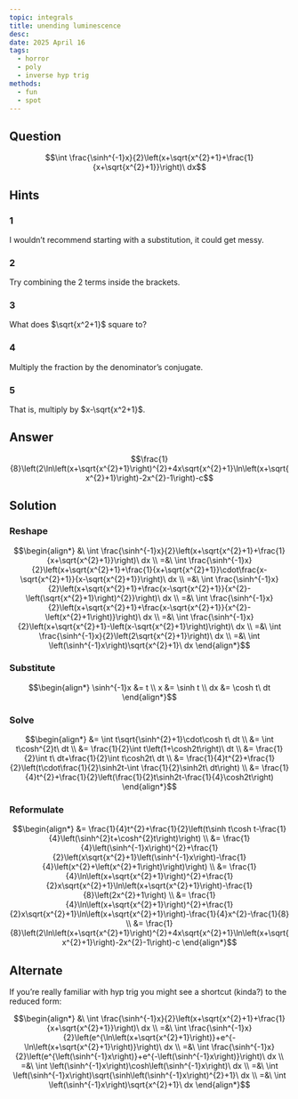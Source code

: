 ```yaml
---
topic: integrals
title: unending luminescence
desc: 
date: 2025 April 16
tags:
  - horror
  - poly
  - inverse hyp trig
methods:
  - fun
  - spot
---
```



## Question
```math
\int \frac{\sinh^{-1}x}{2}\left(x+\sqrt{x^{2}+1}+\frac{1}{x+\sqrt{x^{2}+1}}\right)\ dx
```


## Hints

### 1
I wouldn’t recommend starting with a substitution, it could get messy.

### 2
Try combining the 2 terms inside the brackets.

### 3
What does $\sqrt{x^2+1}$ square to?

### 4
Multiply the fraction by the denominator’s conjugate.

### 5
That is, multiply by $x-\sqrt{x^2+1}$.


## Answer
```math
\frac{1}{8}\left(2\ln\left(x+\sqrt{x^{2}+1}\right)^{2}+4x\sqrt{x^{2}+1}\ln\left(x+\sqrt{x^{2}+1}\right)-2x^{2}-1\right)-c
```


## Solution

### Reshape
```math
\begin{align*}
  &\ \int \frac{\sinh^{-1}x}{2}\left(x+\sqrt{x^{2}+1}+\frac{1}{x+\sqrt{x^{2}+1}}\right)\ dx
  \\ =&\ \int \frac{\sinh^{-1}x}{2}\left(x+\sqrt{x^{2}+1}+\frac{1}{x+\sqrt{x^{2}+1}}\cdot\frac{x-\sqrt{x^{2}+1}}{x-\sqrt{x^{2}+1}}\right)\ dx
  \\ =&\ \int \frac{\sinh^{-1}x}{2}\left(x+\sqrt{x^{2}+1}+\frac{x-\sqrt{x^{2}+1}}{x^{2}-\left(\sqrt{x^{2}+1}\right)^{2}}\right)\ dx
  \\ =&\ \int \frac{\sinh^{-1}x}{2}\left(x+\sqrt{x^{2}+1}+\frac{x-\sqrt{x^{2}+1}}{x^{2}-\left(x^{2}+1\right)}\right)\ dx
  \\ =&\ \int \frac{\sinh^{-1}x}{2}\left(x+\sqrt{x^{2}+1}-\left(x-\sqrt{x^{2}+1}\right)\right)\ dx
  \\ =&\ \int \frac{\sinh^{-1}x}{2}\left(2\sqrt{x^{2}+1}\right)\ dx
  \\ =&\ \int \left(\sinh^{-1}x\right)\sqrt{x^{2}+1}\ dx
\end{align*}
```

### Substitute
```math
\begin{align*}
  \sinh^{-1}x &= t
  \\ x &= \sinh t
  \\ dx &= \cosh t\ dt
\end{align*}
```

### Solve
```math
\begin{align*}
  &= \int t\sqrt{\sinh^{2}+1}\cdot\cosh t\ dt
  \\ &= \int t\cosh^{2}t\ dt
  \\ &= \frac{1}{2}\int t\left(1+\cosh2t\right)\ dt
  \\ &= \frac{1}{2}\int t\ dt+\frac{1}{2}\int t\cosh2t\ dt
  \\ &= \frac{1}{4}t^{2}+\frac{1}{2}\left(t\cdot\frac{1}{2}\sinh2t-\int \frac{1}{2}\sinh2t\ dt\right)
  \\ &= \frac{1}{4}t^{2}+\frac{1}{2}\left(\frac{1}{2}t\sinh2t-\frac{1}{4}\cosh2t\right)
\end{align*}
```

### Reformulate
```math
\begin{align*}
  &= \frac{1}{4}t^{2}+\frac{1}{2}\left(t\sinh t\cosh t-\frac{1}{4}\left(\sinh^{2}t+\cosh^{2}t\right)\right)
  \\ &= \frac{1}{4}\left(\sinh^{-1}x\right)^{2}+\frac{1}{2}\left(x\sqrt{x^{2}+1}\left(\sinh^{-1}x\right)-\frac{1}{4}\left(x^{2}+\left(x^{2}+1\right)\right)\right)
  \\ &= \frac{1}{4}\ln\left(x+\sqrt{x^{2}+1}\right)^{2}+\frac{1}{2}x\sqrt{x^{2}+1}\ln\left(x+\sqrt{x^{2}+1}\right)-\frac{1}{8}\left(2x^{2}+1\right)
  \\ &= \frac{1}{4}\ln\left(x+\sqrt{x^{2}+1}\right)^{2}+\frac{1}{2}x\sqrt{x^{2}+1}\ln\left(x+\sqrt{x^{2}+1}\right)-\frac{1}{4}x^{2}-\frac{1}{8}
  \\ &= \frac{1}{8}\left(2\ln\left(x+\sqrt{x^{2}+1}\right)^{2}+4x\sqrt{x^{2}+1}\ln\left(x+\sqrt{x^{2}+1}\right)-2x^{2}-1\right)-c
\end{align*}
```


## Alternate

If you’re really familiar with hyp trig you might see a shortcut (kinda?) to the reduced form:

```math
\begin{align*}
  &\ \int \frac{\sinh^{-1}x}{2}\left(x+\sqrt{x^{2}+1}+\frac{1}{x+\sqrt{x^{2}+1}}\right)\ dx
  \\ =&\ \int \frac{\sinh^{-1}x}{2}\left(e^{\ln\left(x+\sqrt{x^{2}+1}\right)}+e^{-\ln\left(x+\sqrt{x^{2}+1}\right)}\right)\ dx
  \\ =&\ \int \frac{\sinh^{-1}x}{2}\left(e^{\left(\sinh^{-1}x\right)}+e^{-\left(\sinh^{-1}x\right)}\right)\ dx
  \\ =&\ \int \left(\sinh^{-1}x\right)\cosh\left(\sinh^{-1}x\right)\ dx
  \\ =&\ \int \left(\sinh^{-1}x\right)\sqrt{\sinh\left(\sinh^{-1}x\right)^{2}+1}\ dx
  \\ =&\ \int \left(\sinh^{-1}x\right)\sqrt{x^{2}+1}\ dx
\end{align*}
```
